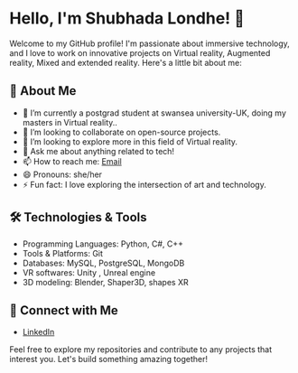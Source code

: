 # Hello, I'm Shubhada Londhe! 👋

Welcome to my GitHub profile! I'm passionate about immersive technology, and I love to work on innovative projects on Virtual reality, Augmented reality, Mixed and extended reality. Here's a little bit about me:

## 🚀 About Me

- 🌱 I’m currently a postgrad student at swansea university-UK, doing my masters in Virtual reality..
- 👯 I’m looking to collaborate on open-source projects.
- 🤔 I’m looking to explore more in this field of Virtual reality.
- 💬 Ask me about anything related to tech!
- 📫 How to reach me: [Email](londheshubhada43@gmail.com)
- 😄 Pronouns: she/her
- ⚡ Fun fact: I love exploring the intersection of art and technology.

## 🛠️ Technologies & Tools

- Programming Languages: Python, C#, C++
- Tools & Platforms: Git
- Databases: MySQL, PostgreSQL, MongoDB
- VR softwares: Unity , Unreal engine
- 3D modeling: Blender, Shaper3D, shapes XR

## 🔗 Connect with Me

- [LinkedIn](www.linkedin.com/in/shubhada-londhe-370845266)


Feel free to explore my repositories and contribute to any projects that interest you. Let's build something amazing together!
